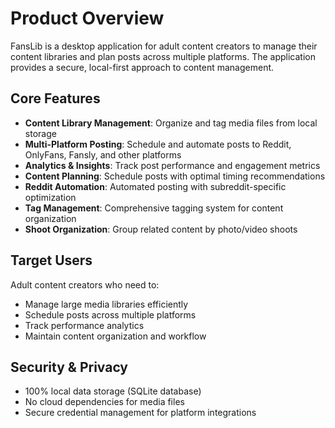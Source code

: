 # Product Overview

FansLib is a desktop application for adult content creators to manage their content libraries and plan posts across multiple platforms. The application provides a secure, local-first approach to content management.

## Core Features

- **Content Library Management**: Organize and tag media files from local storage
- **Multi-Platform Posting**: Schedule and automate posts to Reddit, OnlyFans, Fansly, and other platforms
- **Analytics & Insights**: Track post performance and engagement metrics
- **Content Planning**: Schedule posts with optimal timing recommendations
- **Reddit Automation**: Automated posting with subreddit-specific optimization
- **Tag Management**: Comprehensive tagging system for content organization
- **Shoot Organization**: Group related content by photo/video shoots

## Target Users

Adult content creators who need to:

- Manage large media libraries efficiently
- Schedule posts across multiple platforms
- Track performance analytics
- Maintain content organization and workflow

## Security & Privacy

- 100% local data storage (SQLite database)
- No cloud dependencies for media files
- Secure credential management for platform integrations
